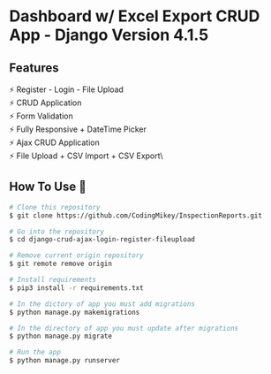 # Dashboard w/ Excel Export CRUD App - Django Version 4.1.5 

## Features

⚡️ Register - Login - File Upload\
⚡️ CRUD Application\
⚡️ Form Validation\
⚡️ Fully Responsive + DateTime Picker\
⚡️ Ajax CRUD Application\
⚡️ File Upload + CSV Import + CSV Export\

## How To Use 🔧

```bash
# Clone this repository
$ git clone https://github.com/CodingMikey/InspectionReports.git

# Go into the repository
$ cd django-crud-ajax-login-register-fileupload

# Remove current origin repository
$ git remote remove origin

# Install requirements
$ pip3 install -r requirements.txt

# In the dictory of app you must add migrations
$ python manage.py makemigrations

# In the directory of app you must update after migrations
$ python manage.py migrate

# Run the app
$ python manage.py runserver


```
